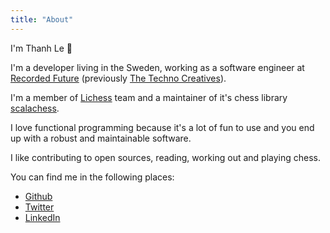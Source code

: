 ```yaml
---
title: "About"
---
```


I'm Thanh Le 👋

I'm a developer living in the Sweden, working as a software engineer at [Recorded Future](https://www.recordedfuture.com) (previously [The Techno Creatives](https://technocreatives.com)).

I'm a member of [Lichess](https://lichess.org/) team and a maintainer of it's chess library [scalachess](https://github.com/lichess-org/scalachess).

I love functional programming because it's a lot of fun to use and you end up with a robust and maintainable software.

I like contributing to open sources, reading, working out and playing chess.

You can find me in the following places:

* [Github](https://github.com/lenguyenthanh)
* [Twitter](https://twitter.com/lenguyenthanh)
* [LinkedIn](https://www.linkedin.com/in/lenguyenthanh)
